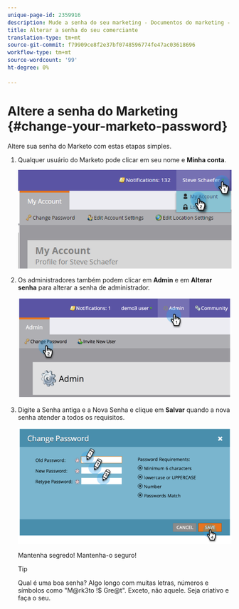 ```yaml
---
unique-page-id: 2359916
description: Mude a senha do seu marketing - Documentos do marketing - Documentação do produto
title: Alterar a senha do seu comerciante
translation-type: tm+mt
source-git-commit: f79909ce8f2e37bf0748596774fe47ac03618696
workflow-type: tm+mt
source-wordcount: '99'
ht-degree: 0%

---
```



# Altere a senha do Marketing {#change-your-marketo-password}

Altere sua senha do Marketo com estas etapas simples.

1. Qualquer usuário do Marketo pode clicar em seu nome e **Minha conta**.

   ![](assets/image2015-11-10-10-3a40-3a8.png)

1. Os administradores também podem clicar em **Admin** e em **Alterar senha** para alterar a senha de administrador.

   ![](assets/image2014-9-10-9-3a43-3a47.png)

1. Digite a Senha antiga e a Nova Senha e clique em **Salvar** quando a nova senha atender a todos os requisitos.

   ![](assets/image2014-9-10-9-3a44-3a2.png)

   Mantenha segredo! Mantenha-o seguro!

   >[!TIP]
   >
   >Qual é uma boa senha? Algo longo com muitas letras, números e símbolos como &quot;M@rk3to !$ Gre@t&quot;. Exceto, não aquele. Seja criativo e faça o seu.
